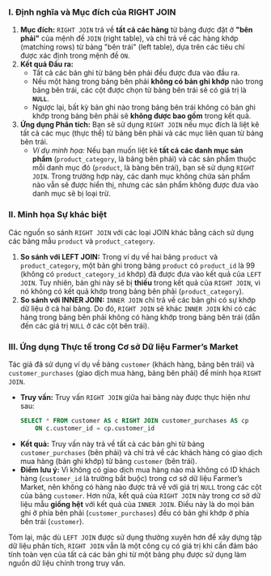 ### I. Định nghĩa và Mục đích của RIGHT JOIN

1.  **Mục đích:** `RIGHT JOIN` trả về **tất cả các hàng** từ bảng được đặt ở **"bên phải"** của mệnh đề `JOIN` (right table), và chỉ trả về các hàng khớp (matching rows) từ bảng "bên trái" (left table), dựa trên các tiêu chí được xác định trong mệnh đề `ON`.
2.  **Kết quả Đầu ra:**
    *   Tất cả các bản ghi từ bảng bên phải đều được đưa vào đầu ra.
    *   Nếu một hàng trong bảng bên phải **không có bản ghi khớp** nào trong bảng bên trái, các cột được chọn từ bảng bên trái sẽ có giá trị là **`NULL`**.
    *   Ngược lại, bất kỳ bản ghi nào trong bảng bên trái không có bản ghi khớp trong bảng bên phải sẽ **không được bao gồm** trong kết quả.
3.  **Ứng dụng Phân tích:** Bạn sẽ sử dụng `RIGHT JOIN` nếu mục đích là liệt kê tất cả các mục (thực thể) từ bảng bên phải và các mục liên quan từ bảng bên trái.
    *   *Ví dụ minh họa:* Nếu bạn muốn liệt kê **tất cả các danh mục sản phẩm** (`product_category`, là bảng bên phải) và các sản phẩm thuộc mỗi danh mục đó (`product`, là bảng bên trái), bạn sẽ sử dụng `RIGHT JOIN`. Trong trường hợp này, các danh mục không chứa sản phẩm nào vẫn sẽ được hiển thị, nhưng các sản phẩm không được đưa vào danh mục sẽ bị loại trừ.

### II. Minh họa Sự khác biệt

Các nguồn so sánh `RIGHT JOIN` với các loại JOIN khác bằng cách sử dụng các bảng mẫu `product` và `product_category`.

1.  **So sánh với LEFT JOIN:** Trong ví dụ về hai bảng `product` và `product_category`, một bản ghi trong bảng `product` có `product_id` là 99 (không có `product_category_id` khớp) đã được đưa vào kết quả của `LEFT JOIN`. Tuy nhiên, bản ghi này sẽ bị **thiếu** trong kết quả của `RIGHT JOIN`, vì nó không có kết quả khớp trong bảng bên phải (`product_category`).
2.  **So sánh với INNER JOIN:** `INNER JOIN` chỉ trả về các bản ghi có sự khớp dữ liệu ở cả hai bảng. Do đó, `RIGHT JOIN` sẽ khác `INNER JOIN` khi có các hàng trong bảng bên phải không có hàng khớp trong bảng bên trái (dẫn đến các giá trị `NULL` ở các cột bên trái).

### III. Ứng dụng Thực tế trong Cơ sở Dữ liệu Farmer’s Market

Tác giả đã sử dụng ví dụ về bảng `customer` (khách hàng, bảng bên trái) và `customer_purchases` (giao dịch mua hàng, bảng bên phải) để minh họa `RIGHT JOIN`.

*   **Truy vấn:** Truy vấn `RIGHT JOIN` giữa hai bảng này được thực hiện như sau:
    ```sql
    SELECT * FROM customer AS c RIGHT JOIN customer_purchases AS cp
        ON c.customer_id = cp.customer_id
    ```
*   **Kết quả:** Truy vấn này trả về tất cả các bản ghi từ bảng `customer_purchases` (bên phải) và chỉ trả về các khách hàng có giao dịch mua hàng (bản ghi khớp) từ bảng `customer` (bên trái).
*   **Điểm lưu ý:** Vì không có giao dịch mua hàng nào mà không có ID khách hàng (`customer_id` là trường bắt buộc) trong cơ sở dữ liệu Farmer’s Market, nên không có hàng nào được trả về với giá trị `NULL` trong các cột của bảng `customer`. Hơn nữa, kết quả của `RIGHT JOIN` này trong cơ sở dữ liệu mẫu **giống hệt** với kết quả của `INNER JOIN`. Điều này là do mọi bản ghi ở phía bên phải (`customer_purchases`) đều có bản ghi khớp ở phía bên trái (`customer`).

Tóm lại, mặc dù `LEFT JOIN` được sử dụng thường xuyên hơn để xây dựng tập dữ liệu phân tích, `RIGHT JOIN` vẫn là một công cụ có giá trị khi cần đảm bảo tính toàn vẹn của tất cả các bản ghi từ một bảng phụ được sử dụng làm nguồn dữ liệu chính trong truy vấn.